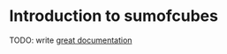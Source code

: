 # Introduction to sumofcubes

TODO: write [great documentation](http://jacobian.org/writing/what-to-write/)
